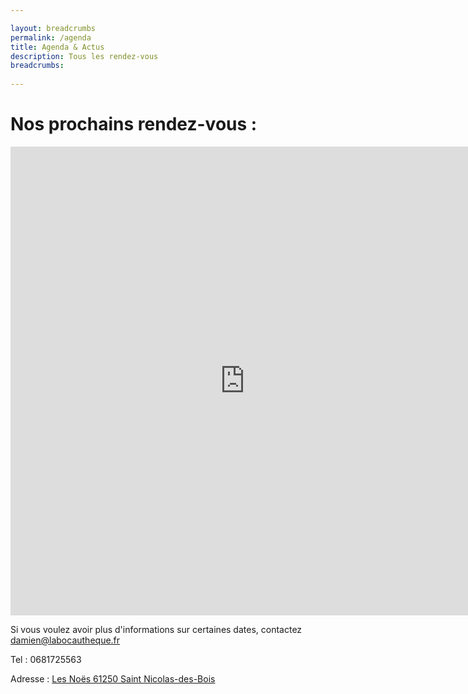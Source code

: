 ```yaml
---

layout: breadcrumbs
permalink: /agenda
title: Agenda & Actus
description: Tous les rendez-vous
breadcrumbs:
  
---
```



# Nos prochains rendez-vous :

<iframe src="https://calendar.google.com/calendar/embed?src=9n8ifmcj5qb2u6qh1bgsdj215k%40group.calendar.google.com&ctz=Europe%2FParis" style="border: 0" width="750" height="750" frameborder="0" scrolling="no"></iframe>


Si vous voulez avoir plus d'informations sur certaines dates, contactez damien@labocautheque.fr

Tel : 0681725563

Adresse : [Les Noës 61250 Saint Nicolas-des-Bois](https://www.google.com/maps/place/Les+No%C3%ABs,+61250+Saint-Nicolas-des-Bois/data=!4m2!3m1!1s0x4809e20eb4ca68c7:0xa1bfde62ea680501?sa=X&ved=2ahUKEwjbtbakwaT1AhWHBGMBHYHHDksQ8gF6BAgPEAE)
